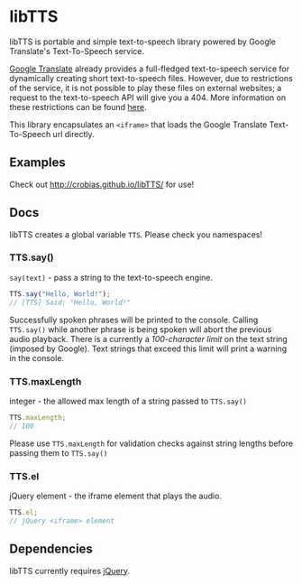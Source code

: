 libTTS
======

libTTS is portable and simple text-to-speech library powered by Google Translate's Text-To-Speech service.

[Google Translate](http://translate.google.com/) already provides a full-fledged text-to-speech service for dynamically creating short text-to-speech files.  However, due to restrictions of the service, it is not possible to play these files on external websites; a request to the text-to-speech API will give you a 404.  More information on these restrictions can be found [here](http://stackoverflow.com/questions/12883330/request-to-google-text-to-speech-api).

This library encapsulates an `<iframe>` that loads the Google Translate Text-To-Speech url directly.

Examples
--------

Check out http://crobias.github.io/libTTS/ for use!

Docs
----

libTTS creates a global variable `TTS`.  Please check you namespaces!

### TTS.say()

`say(text)` - pass a string to the text-to-speech engine.

````javascript
TTS.say("Hello, World!");
// [TTS] Said: "Hello, World!"
````

Successfully spoken phrases will be printed to the console.  Calling `TTS.say()` while another phrase is being spoken will abort the previous audio playback.  There is a currently a *100-character limit* on the text string (imposed by Google).  Text strings that exceed this limit will print a warning in the console.

### TTS.maxLength

integer - the allowed max length of a string passed to `TTS.say()`

````javascript
TTS.maxLength;
// 100
````

Please use `TTS.maxLength` for validation checks against string lengths before passing them to `TTS.say()`

### TTS.el

jQuery element - the iframe element that plays the audio.

````javascript
TTS.el;
// jQuery <iframe> element
````


Dependencies
------------

libTTS currently requires [jQuery](http://jquery.com/).